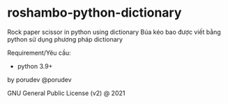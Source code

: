 # roshambo-python-dictionary
Rock paper scissor in python using dictionary
Búa kéo bao được viết bằng python sử dụng phương pháp dictionary

Requirement/Yêu cầu:
- python 3.9+

by porudev
@porudev

GNU General Public License (v2) @ 2021
